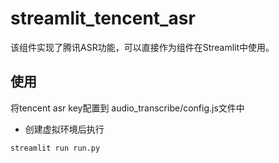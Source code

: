 # streamlit_tencent_asr
该组件实现了腾讯ASR功能，可以直接作为组件在Streamlit中使用。


## 使用
将tencent asr key配置到 audio_transcribe/config.js文件中
- 创建虚拟环境后执行
```
streamlit run run.py
```
